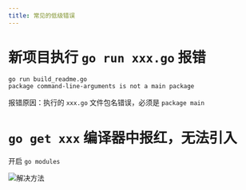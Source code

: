 ```yaml
---
title: 常见的低级错误
---
```


# 新项目执行 `go run xxx.go` 报错

```bash
go run build_readme.go
package command-line-arguments is not a main package
```

报错原因：执行的 `xxx.go` 文件包名错误，必须是 `package main`

# `go get xxx` 编译器中报红，无法引入

开启 `go modules` 

![解决方法](https://cdn.jsdelivr.net/gh/xiaoxuan6/static/images/202212042047667.png)
